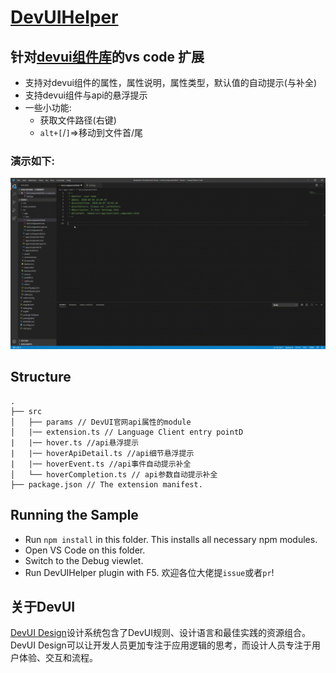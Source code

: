 

# [DevUIHelper](https://github.com/istarwyh/DevUIHelper)
## 针对[devui组件库](https://devui.design/components/get-start)的vs code 扩展
- 支持对devui组件的属性，属性说明，属性类型，默认值的自动提示(与补全)
- 支持devui组件与api的悬浮提示
- 一些小功能:
    - 获取文件路径(右键)
    - `alt+[`/`]`=>移动到文件首/尾

### 演示如下:
![DevUIHelper演示](https://github.com/istarwyh/DevUIHelper/blob/master/demo.gif)

## Structure

```
.
├── src
│   ├── params // DevUI官网api属性的module
│   |── extension.ts // Language Client entry pointD
|   |── hover.ts //api悬浮提示
|   |── hoverApiDetail.ts //api细节悬浮提示
|   |── hoverEvent.ts //api事件自动提示补全
│   └── hoverCompletion.ts // api参数自动提示补全
├── package.json // The extension manifest.

```

## Running the Sample

- Run `npm install` in this folder. This installs all necessary npm modules.
- Open VS Code on this folder.
- Switch to the Debug viewlet.
- Run DevUIHelper plugin with F5. 
欢迎各位大佬提`issue`或者`pr`!

## 关于DevUI

[DevUI Design](https://devui.design/home)设计系统包含了DevUI规则、设计语言和最佳实践的资源组合。DevUI Design可以让开发人员更加专注于应用逻辑的思考，而设计人员专注于用户体验、交互和流程。